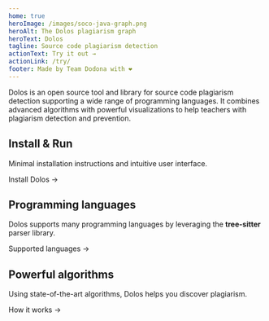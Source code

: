 ```yaml
---
home: true
heroImage: /images/soco-java-graph.png
heroAlt: The Dolos plagiarism graph
heroText: Dolos
tagline: Source code plagiarism detection
actionText: Try it out →
actionLink: /try/
footer: Made by Team Dodona with ❤️
---
```


Dolos is an open source tool and library for source code plagiarism detection
supporting a wide range of programming languages. It combines advanced
algorithms with powerful visualizations to help teachers with plagiarism
detection and prevention.

<div class="features">
  <div class="feature">
    <h2>Install & Run</h2>
    <p>Minimal installation instructions and intuitive user interface.</p>
    <p><router-link to="/guide/installation">Install Dolos →</router-link></p>
  </div>
  <div class="feature">
    <h2>Programming languages</h2>
    <p>Dolos supports many programming languages by leveraging the <b>tree-sitter</b> parser library.</p>
    <p><router-link to="/guide/languages">Supported languages →</router-link></p>
  </div>

  <div class="feature">
    <h2>Powerful algorithms</h2>
    <p>Using state-of-the-art algorithms, Dolos helps you discover plagiarism.</p>
    <p><router-link to="/guide/algorithm">How it works →</router-link></p>
  </div>
</div>
